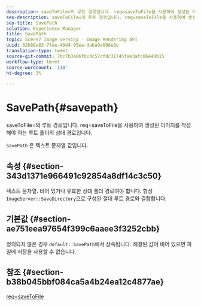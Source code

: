 ```yaml
---
description: saveToFile=의 루트 경로입니다. req=saveToFile을 사용하여 생성된 이미지를 작성해야 하는 루트 폴더의 상대 경로입니다.
seo-description: saveToFile=의 루트 경로입니다. req=saveToFile을 사용하여 생성된 이미지를 작성해야 하는 루트 폴더의 상대 경로입니다.
seo-title: SavePath
solution: Experience Manager
title: SavePath
topic: Scene7 Image Serving - Image Rendering API
uuid: 02b88e83-7fee-40d4-95ea-daba9a608e8e
translation-type: tm+mt
source-git-commit: 7bc7b3a86fbcdc57cfdc31745fae3afc06e44b15
workflow-type: tm+mt
source-wordcount: '110'
ht-degree: 3%

---
```



# SavePath{#savepath}

saveToFile=의 루트 경로입니다. req=saveToFile을 사용하여 생성된 이미지를 작성해야 하는 루트 폴더의 상대 경로입니다.

`SavePath` 은 텍스트 문자열 값입니다.

## 속성 {#section-343d1371e966491c92854a8df14c3c50}

텍스트 문자열. 비어 있거나 유효한 상대 폴더 경로여야 합니다. 항상 `ImageServer::SaveDirectory`으로 구성된 절대 루트 경로와 결합합니다.

## 기본값 {#section-ae751eea97654f399c6aaee3f3252cbb}

정의되지 않은 경우 `default::SavePath`에서 상속됩니다. 해결된 값이 비어 있으면 파일에 저장을 사용할 수 없습니다.

## 참조 {#section-b38b045bbf084ca5a4b24ea12c4877ae}

[req=saveToFile](../../../../../is-api/http-ref/image-serving-api-ref/c-http-protocol-reference/c-command-reference/r-req/r-req.md#reference-907cdb4a97034db7ad94695f25552e76)
